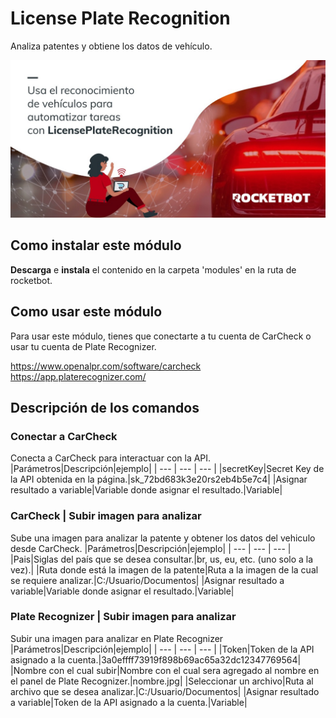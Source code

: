 



# License Plate Recognition
  
Analiza patentes y obtiene los datos de vehículo.  
  
![banner](imgs/Banner_LicensePlateRecognition.png)
## Como instalar este módulo
  
__Descarga__ e __instala__ el contenido en la carpeta 'modules' en la ruta de rocketbot.  




## Como usar este módulo
Para usar este módulo, tienes que conectarte a tu cuenta de CarCheck o usar tu cuenta de 
Plate Recognizer.

https://www.openalpr.com/software/carcheck
https://app.platerecognizer.com/

## Descripción de los comandos

### Conectar a CarCheck
  
Conecta a CarCheck para interactuar con la API.
|Parámetros|Descripción|ejemplo|
| --- | --- | --- |
|secretKey|Secret Key de la API obtenida en la página.|sk_72bd683k3e20rs2eb4b5e7c4|
|Asignar resultado a variable|Variable donde asignar el resultado.|Variable|

### CarCheck | Subir imagen para analizar
  
Sube una imagen para analizar la patente y obtener los datos del vehiculo desde CarCheck.
|Parámetros|Descripción|ejemplo|
| --- | --- | --- |
|Pais|Siglas del país que se desea consultar.|br, us, eu, etc. (uno solo a la vez).|
|Ruta donde está la imagen de la patente|Ruta a la imagen de la cual se requiere analizar.|C:/Usuario/Documentos|
|Asignar resultado a variable|Variable donde asignar el resultado.|Variable|

### Plate Recognizer | Subir imagen para analizar
  
Subir una imagen para analizar en Plate Recognizer
|Parámetros|Descripción|ejemplo|
| --- | --- | --- |
|Token|Token de la API asignado a la cuenta.|3a0effff73919f898b69ac65a32dc12347769564|
|Nombre con el cual subir|Nombre con el cual sera agregado al nombre en el panel de Plate Recognizer.|nombre.jpg|
|Seleccionar un archivo|Ruta al archivo que se desea analizar.|C:/Usuario/Documentos|
|Asignar resultado a variable|Token de la API asignado a la cuenta.|Variable|
